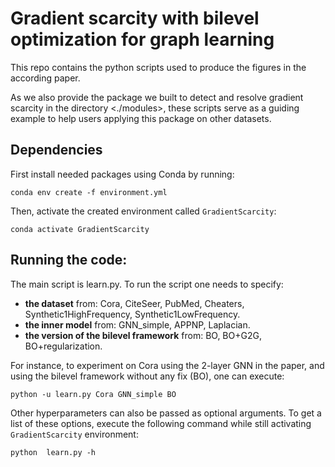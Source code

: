 # Gradient scarcity with bilevel optimization for graph learning

This repo contains the python scripts used to produce the figures in the according paper.

As we also provide the package we built to detect and resolve gradient scarcity in the directory <./modules>, these scripts serve as a guiding example to help users applying this package on other datasets.

## Dependencies
First install needed packages using Conda by running:
```
conda env create -f environment.yml
```
Then, activate the created environment called ```GradientScarcity```:
```
conda activate GradientScarcity
```

## Running the code:
The main script is learn.py.
To run the script one needs to specify:

- **the dataset** from: Cora, CiteSeer, PubMed, Cheaters, Synthetic1HighFrequency, Synthetic1LowFrequency.
- **the inner model** from: GNN_simple, APPNP, Laplacian.
- **the version of the bilevel framework** from: BO, BO+G2G, BO+regularization.

For instance, to experiment on Cora using the 2-layer GNN in the paper, and using the bilevel framework without any fix (BO), one can execute:
```
python -u learn.py Cora GNN_simple BO
```

Other hyperparameters can also be passed as optional arguments. To get a list of these options, execute the following command while still activating ```GradientScarcity``` environment:
```
python  learn.py -h
```